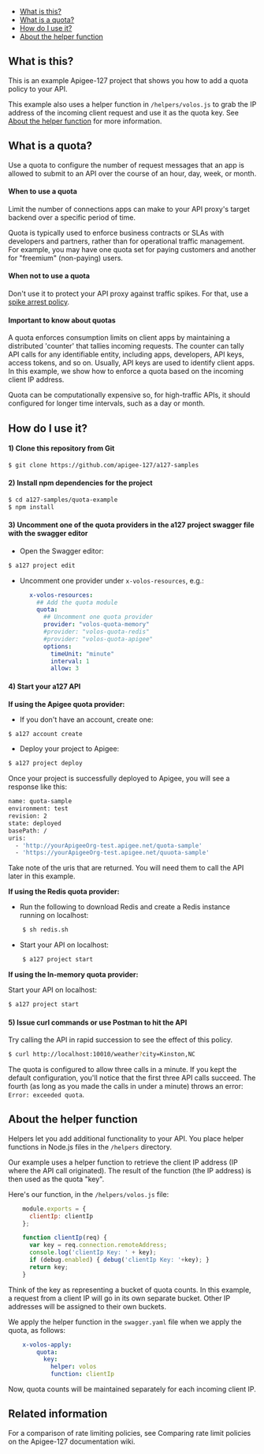 
* [What is this?](#whatisthis)
* [What is a quota?](#whatis)
* [How do I use it?](#howdo)
* [About the helper function](#helper)

## <a name="whatisthis"></a>What is this?

This is an example Apigee-127 project that shows you how to add a quota policy to your API. 

This example also uses a helper function in `/helpers/volos.js` to grab the IP address of the incoming client request and use it as the quota key. See [About the helper function](#helper) for more information.

## <a name="whatis"></a>What is a quota?

Use a quota to configure the number of request messages that an app is allowed to submit to an API over the course of an hour, day, week, or month.

#### When to use a quota

Limit the number of connections apps can make to your API proxy's target backend over a specific period of time.

Quota is typically used to enforce business contracts or SLAs with developers and partners, rather than for operational traffic management. For example, you may have one quota set for paying customers and another for "freemium" (non-paying) users.

#### When not to use a quota

Don't use it to protect your API proxy against traffic spikes. For that, use a [spike arrest policy](https://github.com/apigee-127/a127-samples/tree/master/spikearrest-example).

#### Important to know about quotas

A quota enforces consumption limits on client apps by maintaining a distributed 'counter' that tallies incoming requests. The counter can tally API calls for any identifiable entity, including apps, developers, API keys, access tokens, and so on. Usually, API keys are used to identify client apps. In this example, we show how to enforce a quota based on the incoming client IP address. 

Quota can be computationally expensive so, for high-traffic APIs, it should configured for longer time intervals, such as a day or month. 

## <a name="howdo"></a>How do I use it?

#### 1) Clone this repository from Git
```bash 
$ git clone https://github.com/apigee-127/a127-samples
```

#### 2) Install npm dependencies for the project
```bash
$ cd a127-samples/quota-example
$ npm install
```

#### 3) Uncomment one of the quota providers in the a127 project swagger file with the swagger editor

- Open the Swagger editor:

```bash
$ a127 project edit
```

- Uncomment one provider under `x-volos-resources`, e.g.:

```yaml
      x-volos-resources:
        ## Add the quota module
        quota:
          ## Uncomment one quota provider
          provider: "volos-quota-memory"
          #provider: "volos-quota-redis"
          #provider: "volos-quota-apigee"
          options:
            timeUnit: "minute"
            interval: 1
            allow: 3
```

#### 4) Start your a127 API

**If using the Apigee quota provider:**

- If you don't have an account, create one:

```bash
$ a127 account create
```

- Deploy your project to Apigee:

```bash
$ a127 project deploy
```

Once your project is successfully deployed to Apigee, you will see a response like this:

```bash
name: quota-sample
environment: test
revision: 2
state: deployed
basePath: /
uris:
  - 'http://yourApigeeOrg-test.apigee.net/quota-sample'
  - 'https://yourApigeeOrg-test.apigee.net/quuota-sample'
```

Take note of the uris that are returned. You will need them to call the API later in this example. 

**If using the Redis quota provider:**

- Run the following to download Redis and create a Redis instance running on localhost:

```bash
    $ sh redis.sh
```

- Start your API on localhost:

```bash
    $ a127 project start
```

**If using the In-memory quota provider:**

Start your API on localhost:

```bash
$ a127 project start
```


#### 5) Issue curl commands or use Postman to hit the API

Try calling the API in rapid succession to see the effect of this policy.

```bash
$ curl http://localhost:10010/weather?city=Kinston,NC
```

The quota is configured to allow three calls in a minute. If you kept the default configuration, you'll notice that the first three API calls succeed. The fourth (as long as you made the calls in under a minute) throws an error: `Error: exceeded quota`.


## <a name="aboutthe"></a>About the helper function

Helpers let you add additional functionality to your API. You place helper functions in Node.js files in the `/helpers` directory. 

Our example uses a helper function to retrieve the client IP address (IP where the API call originated). The result of the function (the IP address) is then used as the quota "key". 

Here's our function, in the `/helpers/volos.js` file:

```javascript
    module.exports = {
      clientIp: clientIp
    };

    function clientIp(req) {
      var key = req.connection.remoteAddress;
      console.log('clientIp Key: ' + key);
      if (debug.enabled) { debug('clientIp Key: '+key); }
      return key;
    }
```

Think of the key as representing a bucket of quota counts. In this example, a request from a client IP will go in its own separate bucket. Other IP addresses will be assigned to their own buckets.

We apply the helper function in the `swagger.yaml` file when we apply the quota, as follows:

``` yaml
    x-volos-apply:
        quota:
          key:
            helper: volos
            function: clientIp
```

Now, quota counts will be maintained separately for each incoming client IP.

## Related information

For a comparison of rate limiting policies, see Comparing rate limit policies on the Apigee-127 documentation wiki. 






